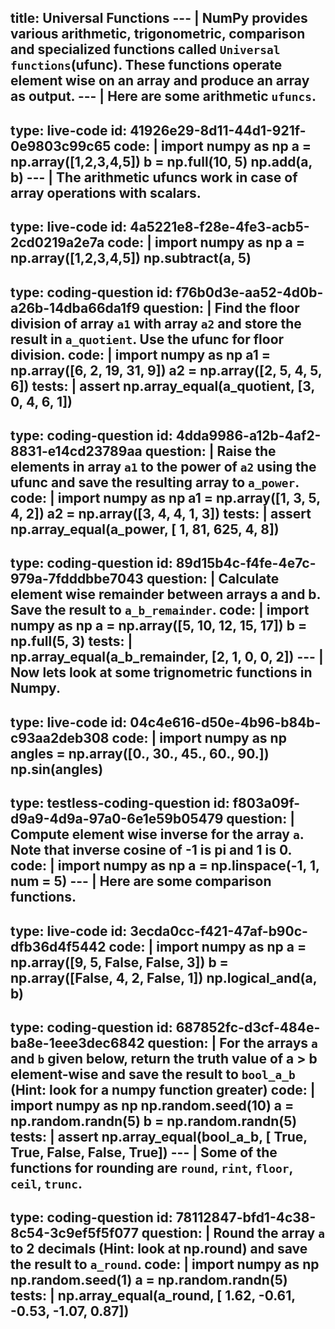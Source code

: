 title: Universal Functions
--- |
  NumPy provides various arithmetic, trigonometric, comparison and specialized functions called `Universal functions`(ufunc). These functions operate element wise on an array and produce an array as output.
--- |
 Here are some arithmetic `ufuncs`.
---
type: live-code
id: 41926e29-8d11-44d1-921f-0e9803c99c65
code: |
  import numpy as np
  a = np.array([1,2,3,4,5])
  b = np.full(10, 5)
  np.add(a, b)
--- |
  The arithmetic ufuncs work in case of array operations with scalars.
---
type: live-code
id: 4a5221e8-f28e-4fe3-acb5-2cd0219a2e7a
code: |
  import numpy as np
  a = np.array([1,2,3,4,5])
  np.subtract(a, 5)
---
type: coding-question
id: f76b0d3e-aa52-4d0b-a26b-14dba66da1f9
question: |
    Find the floor division of array `a1` with array `a2` and store the result in `a_quotient`. Use the ufunc for floor division.
code: |
  import numpy as np
  a1 = np.array([6, 2, 19, 31, 9])
  a2 = np.array([2, 5, 4, 5, 6])
tests: |
  assert np.array_equal(a_quotient, [3, 0, 4, 6, 1])
---
type: coding-question
id: 4dda9986-a12b-4af2-8831-e14cd23789aa
question: |
    Raise the elements in array `a1` to the power of `a2` using the ufunc and save the resulting array to `a_power`.
code: |
  import numpy as np
  a1 = np.array([1, 3, 5, 4, 2])
  a2 = np.array([3, 4, 4, 1, 3])
tests: |
  assert np.array_equal(a_power, [  1,  81, 625,   4,   8])
---
type: coding-question
id: 89d15b4c-f4fe-4e7c-979a-7fdddbbe7043
question: |
  Calculate element wise remainder between arrays a and b. Save the result to `a_b_remainder`.
code: |
  import numpy as np
  a = np.array([5, 10, 12, 15, 17])
  b = np.full(5, 3)
tests: |
  np.array_equal(a_b_remainder, [2, 1, 0, 0, 2])
--- |
  Now lets look at some trignometric functions in Numpy.
---
type: live-code
id: 04c4e616-d50e-4b96-b84b-c93aa2deb308
code: |
  import numpy as np
  angles = np.array([0., 30., 45., 60., 90.])
  np.sin(angles)
---
type: testless-coding-question
id: f803a09f-d9a9-4d9a-97a0-6e1e59b05479
question: |
  Compute element wise inverse for the array `a`. Note that inverse cosine of -1 is pi and 1 is 0.
code: |
  import numpy as np
  a = np.linspace(-1, 1, num = 5)
--- |
  Here are some comparison functions.
---
type: live-code
id: 3ecda0cc-f421-47af-b90c-dfb36d4f5442
code: |
  import numpy as np
  a = np.array([9, 5, False, False, 3])
  b = np.array([False, 4, 2, False, 1])
  np.logical_and(a, b)
---
type: coding-question
id: 687852fc-d3cf-484e-ba8e-1eee3dec6842
question: |
  For the arrays `a` and `b` given below, return the truth value of a > b element-wise and save the result to `bool_a_b` (Hint: look for a numpy function greater)
code: |
  import numpy as np
  np.random.seed(10)
  a = np.random.randn(5)
  b = np.random.randn(5)
tests: |
  assert np.array_equal(bool_a_b, [ True,  True, False, False,  True])
--- |
  Some of the functions for rounding are `round`, `rint`, `floor`, `ceil`, `trunc`.
---
type: coding-question
id: 78112847-bfd1-4c38-8c54-3c9ef5f5f077
question: |
Round the array `a` to 2 decimals (Hint: look at np.round) and save the result to `a_round`.
code: |
  import numpy as np
  np.random.seed(1)
  a = np.random.randn(5)
tests: |
  np.array_equal(a_round, [ 1.62, -0.61, -0.53, -1.07,  0.87])
---  
